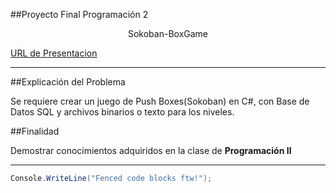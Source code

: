 ##Proyecto Final Programación 2

<p align="center"; font-size: 16px; font-weight: bold>
 Sokoban-BoxGame
</p>


[URL de Presentacion](https://rolandoed.github.io/Press/#/ "URL of Explanation")

---

##Explicación del Problema

Se requiere crear un juego de Push Boxes(Sokoban) en C#, con Base de Datos SQL y archivos binarios o texto para los niveles.


##Finalidad

Demostrar conocimientos adquiridos en la clase de **Programación II** 

----


<p align="right"; font-size: 16px; font-weight: bold>

```cs
Console.WriteLine("Fenced code blocks ftw!");
```

</p>